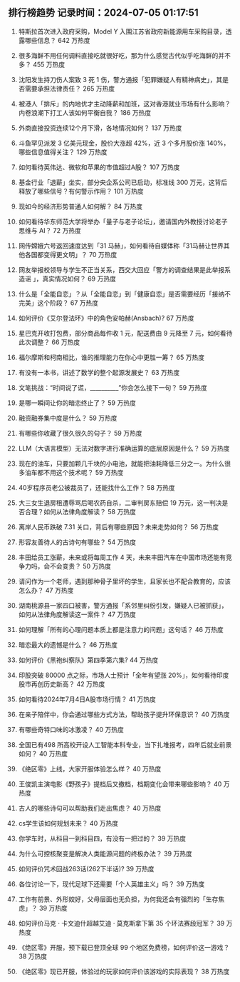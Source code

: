 
## 排行榜趋势 记录时间：2024-07-05 01:17:51
  
  1. 特斯拉首次进入政府采购，Model Y 入围江苏省政府新能源用车采购目录，透露哪些信息？ 642 万热度
    
  2. 很多海鲜不用任何调料直接吃就很好吃，那为什么感觉古代似乎吃海鲜的并不多？ 455 万热度
    
  3. 沈阳发生持刀伤人案致 3 死 1 伤，警方通报「犯罪嫌疑人有精神病史」，其是否需要承担法律责任？ 265 万热度
    
  4. 被港人「排斥」的内地优才主动降薪和加班，这对香港就业市场有什么影响？内卷浪潮下打工人该如何平衡自我？ 186 万热度
    
  5. 外商直接投资连续12个月下滑，各地情况如何？ 137 万热度
    
  6. 斗鱼罕见派发 3 亿美元现金，股价大涨超 42%，近 3 个多月股价涨 140%，哪些信息值得关注？ 129 万热度
    
  7. 如何看待英伟达、微软和苹果的市值超过A股？ 107 万热度
    
  8. 基金行业「退薪」坐实，部分央企系公司已启动，标准线 300 万元，这背后释放了哪些信号？有何警示作用？ 101 万热度
    
  9. 现如今的经济形势普通人如何解？ 84 万热度
    
  10. 如何看待华东师范大学将举办「量子与老子论坛」，邀请国内外教授讨论老子思维与 AI？ 72 万热度
    
  11. 网传嫦娥六号返回速度达到「31 马赫」，如何看待自媒体称「31马赫让世界其他各国都变得更文明」？ 70 万热度
    
  12. 网友举报校领导与学生不正当关系，西交大回应「警方的调查结果是此举报系造谣 」，真实情况如何？ 69 万热度
    
  13. 什么是「全能自恋」？从「全能自恋」到「健康自恋」是否需要经历「接纳不完美」这个阶段？ 67 万热度
    
  14. 如何评价《艾尔登法环》中的角色安帕赫(Ansbach)? 67 万热度
    
  15. 星巴克开收打包费，部分商品每件收 1 元，配送费由 9 元降至 7 元，如何看待此次调整？ 66 万热度
    
  16. 福尔摩斯和柯南相比，谁的推理能力在你心中更胜一筹？ 65 万热度
    
  17. 有没有一本书，讲述了数学的整个起源发展史？ 63 万热度
    
  18. 文笔挑战：“时间说了谎，__________”你会怎么接下一句？ 59 万热度
    
  19. 是哪一瞬间让你的暗恋终止了？ 59 万热度
    
  20. 融资融券集中度是什么？ 59 万热度
    
  21. 有哪些你收藏了很久很久的句子？ 59 万热度
    
  22. LLM（大语言模型）无法对数字进行准确运算的底层原因是什么？ 59 万热度
    
  23. 现在的油车，只要加颗几千块的小电池，就能把油耗降低三分之一。为什么很多油车都不用这个技术呢？ 59 万热度
    
  24. 40岁程序员老公被裁员了，还能找什么工作？ 58 万热度
    
  25. 大三女生退房租遭辱骂后喝农药自杀，二审判房东赔偿 19 万元，这一判决是否合理？如何从法律角度解读？ 58 万热度
    
  26. 离岸人民币跌破 7.31 关口，背后有哪些原因？未来走势如何？ 56 万热度
    
  27. 形容友善待人的古诗句有哪些？ 54 万热度
    
  28. 丰田给员工涨薪，未来或将每周工作 4 天，未来丰田汽车在中国市场还能有竞争力吗，会不会变贵？ 50 万热度
    
  29. 请问作为一个老师，遇到那种骨子里坏的学生，且家长也不配合教育的，应该怎么办？ 47 万热度
    
  30. 湖南桃源县一家四口被害，警方通报「系邻里纠纷引发，嫌疑人已被抓获」，如何从法律角度解读这一案件？ 47 万热度
    
  31. 如何理解「所有的心理问题本质上都是注意力的问题」这句话？ 46 万热度
    
  32. 暗恋最大的遗憾是什么？ 46 万热度
    
  33. 如何评价《黑袍纠察队》第四季第六集? 44 万热度
    
  34. 印股突破 80000 点之际，市场人士预计「全年有望涨 20%」，如何看待印度股市再创历史新高？ 42 万热度
    
  35. 如何看待2024年7月4日A股市场行情？ 41 万热度
    
  36. 在亲子陪伴中，你会通过哪些方式方法，帮助孩子提升环保意识？ 40 万热度
    
  37. 有哪些奇特口味的冰激凌？ 40 万热度
    
  38. 全国已有498 所高校开设人工智能本科专业，当下扎堆报考，四年后就业前景如何？ 40 万热度
    
  39. 《绝区零》上线，大家开服体验怎么样？ 40 万热度
    
  40. 王俊凯主演电影《野孩子》提档后又撤档，档期变化会带来哪些影响？ 40 万热度
    
  41. 古人的哪些诗句可以帮助我们走出焦虑？ 40 万热度
    
  42. cs学生该如何规划未来？ 40 万热度
    
  43. 你学车时，从科目一到科目四，有没有一把过的？ 39 万热度
    
  44. 为什么可控核聚变是解决人类能源问题的终极办法？ 39 万热度
    
  45. 如何评价咒术回战263话(262下半话)? 39 万热度
    
  46. 各位讨论一下，现代足球下还需要「个人英雄主义」吗？ 39 万热度
    
  47. 工作有前景、外形姣好，父母层面也无负担，为何我还会有强烈的「生存焦虑」？ 39 万热度
    
  48. 如何评价马克 · 卡文迪什超越艾迪 · 莫克斯拿下第 35 个环法赛段冠军？ 39 万热度
    
  49. 《绝区零》开服，预下载已登顶全球 99 个地区免费榜，如何评价这一游戏？ 38 万热度
    
  50. 《绝区零》现已开服，体验过的玩家如何评价该游戏的实际表现？ 38 万热度
    